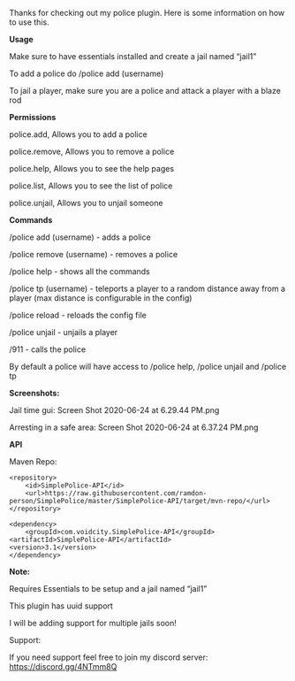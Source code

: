Thanks for checking out my police plugin. Here is some information on how to use this.

**Usage**

Make sure to have essentials installed and create a jail named “jail1”

To add a police do /police add (username)

To jail a player, make sure you are a police and attack a player with a blaze rod

**Permissions**

police.add, Allows you to add a police

police.remove, Allows you to remove a police

police.help, Allows you to see the help pages

police.list, Allows you to see the list of police

police.unjail, Allows you to unjail someone

**Commands**

/police add (username) - adds a police

/police remove (username) - removes a police

/police help - shows all the commands

/police tp (username) - teleports a player to a random distance away from a player (max distance is configurable in the config)

/police reload - reloads the config file

/police unjail - unjails a player

/911 - calls the police

By default a police will have access to /police help, /police unjail and /police tp

**Screenshots:**

Jail time gui:
Screen Shot 2020-06-24 at 6.29.44 PM.png

Arresting in a safe area:
Screen Shot 2020-06-24 at 6.37.24 PM.png

**API**

Maven Repo:

    <repository>
        <id>SimplePolice-API</id>
        <url>https://raw.githubusercontent.com/ramdon-person/SimplePolice/master/SimplePolice-API/target/mvn-repo/</url>
    </repository>

    <dependency>
        <groupId>com.voidcity.SimplePolice-API</groupId>
	<artifactId>SimplePolice-API</artifactId>
	<version>3.1</version>
    </dependency>

**Note:**

Requires Essentials to be setup and a jail named “jail1”

This plugin has uuid support

I will be adding support for multiple jails soon!

Support:

If you need support feel free to join my discord server: https://discord.gg/4NTmm8Q
